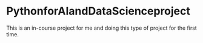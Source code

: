 # PythonforAIandDataScienceproject
This is an in-course project for me and doing this type of project for the first time.
